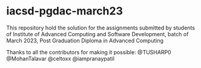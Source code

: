# iacsd-pgdac-march23
This repository hold the solution for the assignments submitted by students of Institute of Advanced Computing and Software Development, batch of March 2023, Post Graduation Diploma in Advanced Computing


Thanks to all the contributors for making it possible:
@TUSHARP0
@MohanTalavar
@celtoxx
@iampranaypatil
